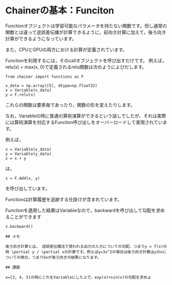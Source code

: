 # Chainerの基本：Funciton

Functionオブジェクトは学習可能なパラメータを持たない関数です。但し通常の関数とは違って逆誤差伝播が計算できるように，前向き計算に加えて，後ろ向き計算ができるようになっています。

また，CPUとGPUの両方における計算が定義されています。

Functionを利用するには，そのcallオブジェクトを呼び出すだけです。
例えば，relu(x) = max(x, 0)で定義されるrelu関数は次のようによびだします。

```
from chainer import functions as F

x_data = np.array([5], dtype=np.float32)
x = Variable(x_data)
y = F.relu(x)
```

これらの関数は要素毎であったり，関数の形を変えたりします。

なお，Variableの時に普通の算術演算ができるという話しでしたが、それは実際には算術演算を対応するFunction呼び出しをオーバーロードして実現されています。

例えば，

```
x = Variable(x_data)
y = Variable(y_data)
z = x + y
```

は，

```
z = F.Add(x, y)
```

を呼び出しています。

Functionは計算履歴を追跡する仕掛けが含まれています。

Functionを適用した結果はVariableなので，backwardを呼び出して勾配を求めることができます

```
z.backward()

## メモ

後ろ向き計算とは、 逆誤差伝播法で使われる出力の入力についての勾配，つまりy = f(x)の時 \partial y / \partial xの計算です。例えばy=3x^2の場合は後ろ向き計算はyのxについての微分，つまり6xが後ろ向きの結果になります。

## 課題

x=[3, 4, 5]の時にこれをVariableにした上で，exp(x)+sin(x)の勾配を求めよ

